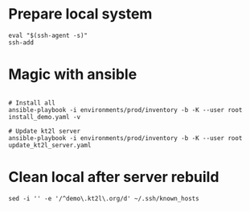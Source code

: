 
# Prepare local system

```shell
eval "$(ssh-agent -s)"  
ssh-add
```

# Magic with ansible

```shell

# Install all
ansible-playbook -i environments/prod/inventory -b -K --user root install_demo.yaml -v

# Update kt2l server
ansible-playbook -i environments/prod/inventory -b -K --user root update_kt2l_server.yaml

```

# Clean local after server rebuild

```shell
sed -i '' -e '/^demo\.kt2l\.org/d' ~/.ssh/known_hosts
```